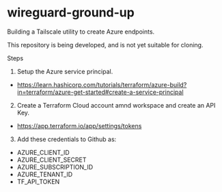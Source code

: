 # wireguard-ground-up
Building a Tailscale utility to create Azure endpoints.

This repository is being developed, and is not yet suitable for cloning.

Steps

1. Setup the Azure service principal.
  * https://learn.hashicorp.com/tutorials/terraform/azure-build?in=terraform/azure-get-started#create-a-service-principal
2. Create a Terraform Cloud account amnd workspace and create an API Key.
  * https://app.terraform.io/app/settings/tokens
3. Add these credentials to Github as:
  * AZURE_CLIENT_ID
  * AZURE_CLIENT_SECRET
  * AZURE_SUBSCRIPTION_ID
  * AZURE_TENANT_ID
  * TF_API_TOKEN
